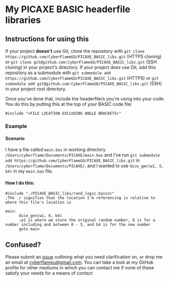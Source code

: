 # My PICAXE BASIC headerfile libraries

## Instructions for using this
If your project __doesn't__ use Git, clone the repository with `git clone https://github.com/CyberFlameGO/PICAXE_BASIC_libs.git` (HTTPS cloning) or `git clone git@github.com:CyberFlameGO/PICAXE_BASIC_libs.git` (SSH cloning) in your project's directory.
If your project *does* use Git, add this repository as a submodule with `git submodule add https://github.com/CyberFlameGO/PICAXE_BASIC_libs.git` (HTTPS) or `git submodule add git@github.com:CyberFlameGO/PICAXE_BASIC_libs.git` (SSH) in your project root directory.

Once you've done that, include the headerfile/s you're using into your code. You do this by putting this at the top of your BASIC code file:
```basic
#include "<FILE LOCATION EXCLUDING ANGLE BRACKETS>"
```

### Example
#### Scenario
I have a file called `main.bas` in working directory `/Users/cyberflame/Documents/PICAXE/main.bas` and I've run `git submodule add https://github.com/CyberFlameGO/PICAXE_BASIC_libs.git` in `/Users/cyberflame/Documents/PICAXE/`, and I wanted to use `dice_gen(w1, 5, b4)` in my `main.bas` file.

#### How I do this:
```basic
#include "./PICAXE_BASIC_libs/rand_logic.basinc"
;The ./ signifies that the location I'm referencing is relative to where this file's location is

main:
      dice_gen(w1, 6, b4)
      ;w1 is where we store the original random number, 6 is for a number including and between 0 - 5, and b4 is for the new number
      goto main
```
## Confused?
Please submit an [issue](https://github.com/CyberFlameGO/PICAXE_BASIC_libs/issues/new?assignees=CyberFlameGO&labels=question&template=question.yml) outlining what you need clarification on, or drop me an email at [cyberflameu@gmail.com](mailto:cyberflameu@gmail.com). You can take a look at my GitHub profile for other mediums in which you can contact me if none of these satisfy your needs for a means of contact
